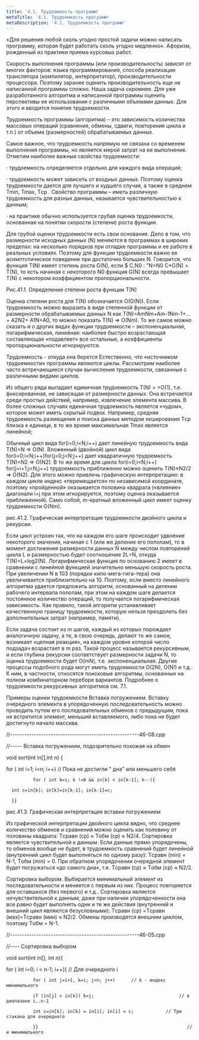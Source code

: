 ```yaml
---
title: '4.1. Трудоемкость программ'
metaTitle: '4.1. Трудоемкость программ'
metaDescription: '4.1. Трудоемкость программ'
---
```


 «Для решения любой сколь угодно простой задачи можно написать программу, которая будет работать сколь угодно медленно». Афоризм, рожденный из практики приема курсовых работ.

Скорость выполнения программы (или производительность) зависят от многих факторов: языка программирования, способа реализации транслятора (компилятор, интерпретатор), производительности процессора. Поэтому заранее оценить производительность еще не написанной программы сложно. Наша задача скромнее. Для уже разработанного алгоритма и написанной программы оценить перспективы ее использования с различными объемами данных. Для этого и вводится понятие трудоемкости.

Трудоемкость программы (алгоритма) – это зависимость количества массовых операций (сравнения, обмены, сдвиги, повторения цикла и т.п.) от объема (размерностей) обрабатываемых данных.

Самое важное, что трудоемкость напрямую не связана со временем выполнения программы, но является мерой затрат на ее выполнение. Отметим наиболее важные свойства трудоемкости:

·        трудоемкость определяется отдельно для каждого вида операций;

·        трудоемкость может зависеть от входных данных. Поэтому оценка трудоемкости дается для лучшего и худшего случая, а также в среднем Tmin, Tmax, Tср . Свойство программы – иметь различную трудоемкость для разных данных, называется чувствительностью к данным;

·        на практике обычно используется грубая оценка трудоемкости, основанная на понятии скорости (степени) роста функции.

Для грубой оценки трудоемкости есть свои основания. Дело в том, что размерности исходных данных (N) меняются в программах в широких пределах: на несколько порядков при отладке программы и ее работе в реальных условиях. Поэтому для функции трудоемкости важно ее асимптотическое поведение при достаточно больших N. Говорится, что функция T(N) имеет степень роста G(N), если $ C,N0 : "N>N0 C*G(N) > T(N), то есть начиная с некоторого N0 функция G(N) всегда превышает T(N) с некотором коэффициентом пропорциональности.

 

Рис.41.1. Определение степени роста функции T(N)

Оценка степени роста для T(N) обозначается O(G(N)). Если трудоемкость можно выразить в виде степенной функции от размерности обрабатываемых данных N как T(N)=AmNm+Am-1Nm-1+…+ A2N2+ A1N+A0, то можно показать T(N) => O(Nm). То же самое можно сказать и о других видах функции трудоемкости – экспоненциальная, логарифмическая, линейная: наиболее быстро возрастающая составляющая «подавляет» все остальные, а коэффициенты пропорциональности игнорируются.

Трудоемкость -  откуда она берется
Естественно, что «источником трудоемкости» программы являются циклы. Рассмотрим наиболее часто встречающиеся случаи вычисления трудоемкости, связанные с различными видами циклов.

Из общего ряда выпадает единичная трудоемкость T(N) = >O(1), т.е. фиксированная, не зависящая от размерности данных. Она встречается среди простых действий, например, извлечение элемента массива. В более сложных случаях единичная трудоемкость является «чудом», которое может иметь скрытый подвох. Например, средняя трудоемкость размещения и поиска данных методом хеширования   Tср близка к единице, в то же время максимальная Tmax является линейной;


Обычный цикл вида for(i=0;i<N;i++) дает линейную трудоемкость вида T(N)=N => O(N). Вложенный (двойной) цикл вида for(i=0;i<N;i++)for(j=0;j<N;j++) дает квадратичную трудоемкость T(N)=N2 => O(N2). В то же время для цикла for(i=0;i<N;i++) for(j=i+1;j<N;j++) трудоемкость приближенно можно оценить T(N)≈N2/2 => O(N2). Для этого можно привлечь графическую интерпретацию: в каждом цикле индекс «перемещается» по независимой координате, поэтому «пройденной» оказывается половина квадрата («влияние» диагонали i=j при этом игнорируется, поэтому оценка оказывается приближенной). Само собой, m-кратный вложенный цикл имеет оценку трудоемкости O(Nm).         



рис.41.2. Графическая интерпретация трудоемкости двойного цикла и рекурсии.

Если  цикл устроен так, что на каждом его шаге происходит удвоение некоторого значения, начиная с 1 (или же деление его пополам), то в момент достижения размерности данных N между числом повторений цикла L и размерностью будет соотношение 2L=N, откуда T(N)=L=log2(N). Логарифмическая функция по основанию 2 имеет в сравнении с линейной функцией значительно меньшую скорость роста. При увеличении N в 103 (порядки кило-мега-гига-тера) она увеличивается приблизительно на 10. Поэтому, если вместо линейного алгоритма удается предложить алгоритм, основанный на делении рабочего интервала пополам, при этом на каждом шаге делается постоянное количество операций, то получается логарифмическая зависимость. Как правило, такой алгоритм устанавливает качественную границу трудоемкости, которую нельзя преодолеть без дополнительных затрат (например, памяти).  

Если задача состоит из m шагов, каждый из которых порождает аналогичную задачу, а те, в свою очередь, делают то же самое, возникает «цепная реакция», на каждом уровне которой число подзадач возрастает в m раз. Такой процесс называется рекурсивным, и если глубина рекурсии соответствует размерности задачи N, то оценка трудоемкости будет O(mN), т.е. экспоненциальная. Другие процессы подобного рода могут иметь трудоемкости O(2N), O(N!)  и т.д..  К ним, в частности, относятся поисковые алгоритмы, основанные на полном комбинаторном переборе вариантов. Подробнее о трудоемкости рекурсивных алгоритмов см. 7.1.

Примеры оценки трудоемкости
Вставка погружением. Вставку очередного элемента в упорядоченную последовательность можно проводить путем его последовательных обменов с предыдущим, пока не встретится элемент, меньший вставляемого, либо пока не будет достигнуто начало массива.

 

//------------------------------------------------------46-08.cpp

//----- Вставка погружением, подозрительно похожая на обмен

 void sort(int in[],int n) {

 for ( int i=1; i<n; i++)                 // Пока не достигли " дна" или меньшего себя

              for ( int k=i; k !=0 && in[k] < in[k-1]; k--){

      int c=in[k]; in[k]=in[k-1]; in[k-1]=c;

      }}


рис.41.3. Графическая интерпретация вставки погружением

Из графической интерпретации двойного цикла видно, что среднее количество обменов и сравнений можно оценить как половину от половины квадрата: Tсравн (ср) ≈ Tобм (ср) ≈ N2/4. Сортировка является чувствительной к данным. Если данные прямо упорядочены, то обменов вообще не будет, в трудоемкость сравнений будет линейной (внутренний цикл будет выполняться по одному разу):  Tсравн (min)  = N-1, Tобм (min) = 0. При обратном упорядочении очередной элемент будет погружаться «до самого дна», т.е. Tсравн (ср) ≈ Tобм (ср) ≈ N2/2.

Сортировка выбором. Выбирается минимальный элемент из последовательности и меняется с первым из них. Процесс повторяется для оставшихся (без первого)  и т.д.. Сортировка является нечувствительной к данным, даже при наличии упорядоченности она все равно будет выполнять одни и те же действия (внутренний и внешний цикл являются безусловными): Tсравн (ср) =Tсравн (мах)=Tсравн (мин) ≈ N2/2. Обмены производятся внешним циклом, поэтому Tобм  = N-1.

 

//------------------------------------------------------46-05.cpp

//---- Сортировка выбором

void sort(int in[], int n){

for ( int i=0; i < n-1; i++){                         // Для очередного i

              for ( int j=i+1, k=i; j<n; j++)      // k - индекс минимального

              if (in[j] < in[k]) k=j;                                // в диапазоне i..n-1

              int c=in[k]; in[k] = in[i]; in[i] = c;            // Три стакана для очередного

              }}                                                        // и минимального

 